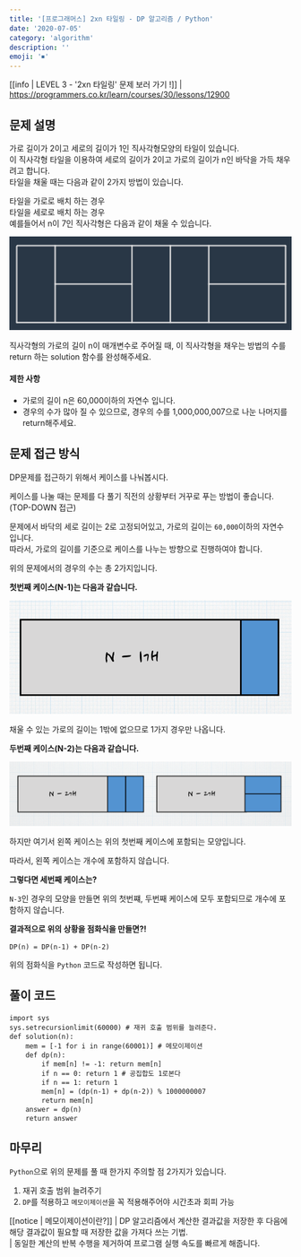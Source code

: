```yaml
---
title: '[프로그래머스] 2xn 타일링 - DP 알고리즘 / Python'
date: '2020-07-05'
category: 'algorithm'
description: ''
emoji: '⏹'
---
```


[[info | LEVEL 3 - '2xn 타일링' 문제 보러 가기 !]]
| https://programmers.co.kr/learn/courses/30/lessons/12900

## 문제 설명

가로 길이가 2이고 세로의 길이가 1인 직사각형모양의 타일이 있습니다.  
이 직사각형 타일을 이용하여 세로의 길이가 2이고 가로의 길이가 n인 바닥을 가득 채우려고 합니다.  
타일을 채울 때는 다음과 같이 2가지 방법이 있습니다.

타일을 가로로 배치 하는 경우  
타일을 세로로 배치 하는 경우  
예를들어서 n이 7인 직사각형은 다음과 같이 채울 수 있습니다.

![타일링](./images/tiling-image.png)

직사각형의 가로의 길이 n이 매개변수로 주어질 때, 이 직사각형을 채우는 방법의 수를 return 하는 solution 함수를 완성해주세요.

#### 제한 사항

- 가로의 길이 n은 60,000이하의 자연수 입니다.
- 경우의 수가 많아 질 수 있으므로, 경우의 수를 1,000,000,007으로 나눈 나머지를 return해주세요.

## 문제 접근 방식

DP문제를 접근하기 위해서 케이스를 나눠봅시다.

케이스를 나눌 때는 문제를 다 풀기 직전의 상황부터 거꾸로 푸는 방법이 좋습니다. (TOP-DOWN 접근)

문제에서 바닥의 세로 길이는 2로 고정되어있고, 가로의 길이는 `60,000`이하의 자연수 입니다.  
따라서, 가로의 길이를 기준으로 케이스를 나누는 방향으로 진행하여야 합니다.

위의 문제에서의 경우의 수는 총 2가지입니다.

**첫번째 케이스(N-1)는 다음과 같습니다.**

![타일링 N-1](./images/dp-1.png)

채울 수 있는 가로의 길이는 1밖에 없으므로 1가지 경우만 나옵니다.

**두번째 케이스(N-2)는 다음과 같습니다.**

![타일링 N-2](./images/dp-2.png)

하지만 여기서 왼쪽 케이스는 위의 첫번째 케이스에 포함되는 모양입니다.

따라서, 왼쪽 케이스는 개수에 포함하지 않습니다.

**그렇다면 세번째 케이스는?**

`N-3`인 경우의 모양을 만들면 위의 첫번쨰, 두번째 케이스에 모두 포함되므로 개수에 포함하지 않습니다.

**결과적으로 위의 상황을 점화식을 만들면?!**

```python:title=Python
DP(n) = DP(n-1) + DP(n-2) 
```

위의 점화식을 `Python` 코드로 작성하면 됩니다.

## 풀이 코드

```python:title=Python
import sys
sys.setrecursionlimit(60000) # 재귀 호출 범위를 늘려준다.
def solution(n):
    mem = [-1 for i in range(60001)] # 메모이제이션
    def dp(n):
        if mem[n] != -1: return mem[n]
        if n == 0: return 1 # 공집합도 1로본다
        if n == 1: return 1
        mem[n] = (dp(n-1) + dp(n-2)) % 1000000007
        return mem[n]
    answer = dp(n)
    return answer
```

## 마무리

`Python`으로 위의 문제를 풀 때 한가지 주의할 점 2가지가 있습니다.

1. 재귀 호출 범위 늘려주기
2. `DP`를 적용하고 `메모이제이션`을 꼭 적용해주어야 시간초과 회피 가능

[[notice | 메모이제이션이란?]]
| DP 알고리즘에서 계산한 결과값을 저장한 후 다음에 해당 결과값이 필요할 때 저장한 값을 가져다 쓰는 기법.  
| 동일한 계산의 반복 수행을 제거하여 프로그램 실행 속도를 빠르게 해줍니다.